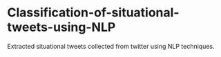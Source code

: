 # Classification-of-situational-tweets-using-NLP
Extracted situational tweets collected from twitter using NLP techniques.

